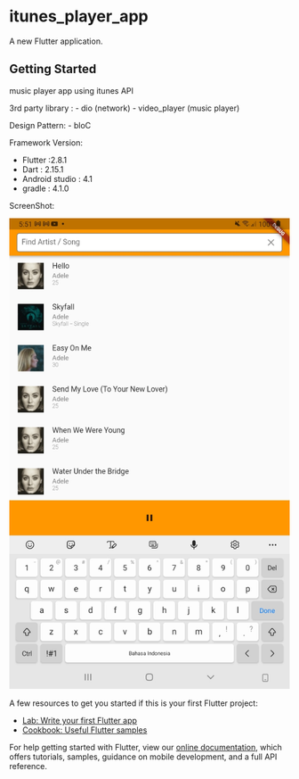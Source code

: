 # itunes_player_app

A new Flutter application.

## Getting Started

music player app using itunes API

3rd party library :
    - dio (network)
    - video_player (music player)

Design Pattern:
    - bloC
    
Framework Version:
  - Flutter :2.8.1
  - Dart : 2.15.1
  - Android studio : 4.1
  - gradle : 4.1.0


ScreenShot:

![Screenshot](https://github.com/calvintorsaGit/itunes_player_app/blob/master/pict.jpg)


A few resources to get you started if this is your first Flutter project:

- [Lab: Write your first Flutter app](https://flutter.dev/docs/get-started/codelab)
- [Cookbook: Useful Flutter samples](https://flutter.dev/docs/cookbook)

For help getting started with Flutter, view our
[online documentation](https://flutter.dev/docs), which offers tutorials,
samples, guidance on mobile development, and a full API reference.
